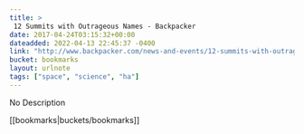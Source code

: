 ```yaml
---
title: >
 12 Summits with Outrageous Names - Backpacker
date: 2017-04-24T03:15:32+00:00
dateadded: 2022-04-13 22:45:37 -0400
link: "http://www.backpacker.com/news-and-events/12-summits-with-outrageous-names"
bucket: bookmarks
layout: urlnote
tags: ["space", "science", "ha"]
---
```

No Description
 <!-- end excerpt -->
<div class='bucket'>[[bookmarks|buckets/bookmarks]]</div>
